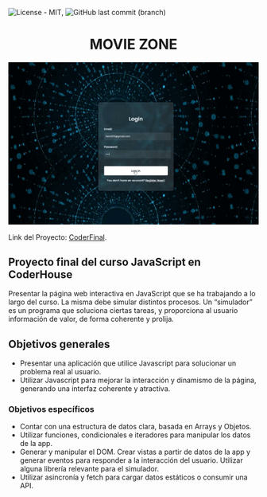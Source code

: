 ![License - MIT](https://img.shields.io/github/license/dacelisl/coderFinal.svg), ![GitHub last commit (branch)](https://img.shields.io/github/last-commit/Dacelisl/CoderFinal/master)

<h1 align="center"> MOVIE ZONE </h1>

![Screenshot of coderFinal](https://raw.githubusercontent.com/Dacelisl/CoderFinal/master/coderFinal.gif)

Link del Proyecto: [CoderFinal](https://dacelisl.github.io/CoderFinal/).


## Proyecto final del curso JavaScript en CoderHouse

Presentar la página web interactiva en JavaScript que se ha trabajando a lo largo del curso. 
La misma debe simular distintos procesos. Un “simulador” es un programa que soluciona ciertas tareas, y proporciona al usuario información de valor, 
de forma coherente y prolija.

## Objetivos generales

* Presentar una aplicación que utilice Javascript para solucionar un problema real al usuario.
* Utilizar Javascript para mejorar la interacción y dinamismo de la página, generando una interfaz coherente y atractiva.

### Objetivos específicos

* Contar con una estructura de datos clara, basada en Arrays y Objetos.
* Utilizar funciones, condicionales e iteradores para manipular los datos de la app.
* Generar y manipular el DOM. Crear vistas a partir de datos de la app y generar eventos para responder a la interacción del usuario. Utilizar alguna librería relevante para el simulador.
* Utilizar asincronía y fetch para cargar datos estáticos o consumir una API.
